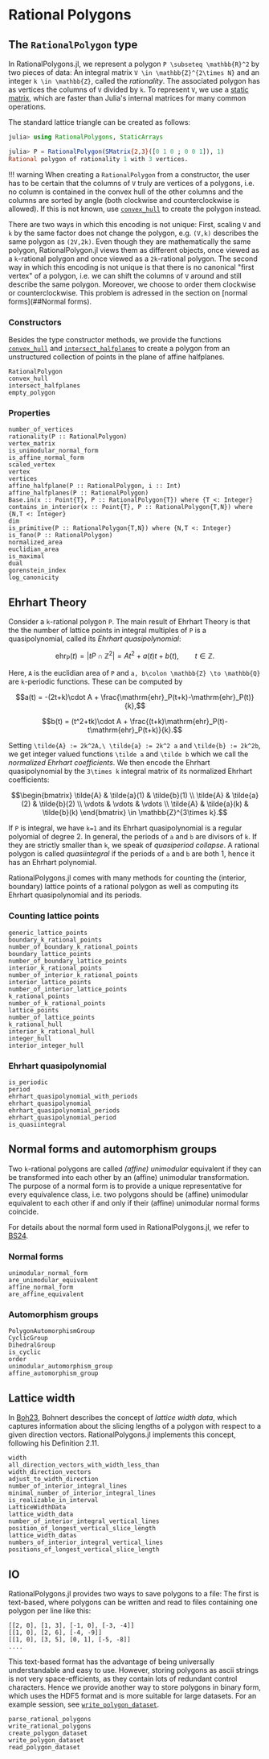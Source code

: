 # Rational Polygons

## The `RationalPolygon` type

In RationalPolygons.jl, we represent a polygon ``P \subseteq \mathbb{R}^2`` by
two pieces of data: An integral matrix ``V \in \mathbb{Z}^{2\times N}`` and an
integer ``k \in \mathbb{Z}``, called the _rationality_. The associated polygon
has as vertices the columns of ``V`` divided by ``k``. To represent ``V``, we
use a [static matrix](https://juliaarrays.github.io/StaticArrays.jl/stable/),
which are faster than Julia's internal matrices for many common operations. 

The standard lattice triangle can be created as follows:

```julia
julia> using RationalPolygons, StaticArrays

julia> P = RationalPolygon(SMatrix{2,3}([0 1 0 ; 0 0 1]), 1)
Rational polygon of rationality 1 with 3 vertices.
```

!!! warning 
    When creating a `RationalPolygon` from a constructor, the user has
    to be certain that the columns of ``V`` truly are vertices of a polygons, i.e.
    no column is contained in the convex hull of the other columns and the columns
    are sorted by angle (both clockwise and counterclockwise is allowed). If this
    is not known, use [`convex_hull`](@ref) to create the polygon instead.

There are two ways in which this encoding is not unique: First, scaling ``V``
and ``k`` by the same factor does not change the polygon, e.g. ``(V,k)`` describes
the same polygon as ``(2V,2k)``. Even though they are
mathematically the same polygon, RationalPolygon.jl views them as different
objects, once viewed as a ``k``-rational polygon and once viewed as a
``2k``-rational polygon. The second way in which this encoding is not unique is
that there is no canonical "first vertex" of a polygon, i.e. we can shift the
columns of ``V`` around and still describe the same polygon. Moreover, we
choose to order them clockwise or counterclockwise. This problem is adressed in
the section on [normal forms](##Normal forms).

### Constructors

Besides the type constructor methods, we provide the functions
[`convex_hull`](@ref) and [`intersect_halfplanes`](@ref) to create a polygon
from an unstructured collection of points in the plane of affine halfplanes.

```@docs
RationalPolygon
convex_hull
intersect_halfplanes
empty_polygon
```

### Properties

```@docs
number_of_vertices
rationality(P :: RationalPolygon)
vertex_matrix
is_unimodular_normal_form
is_affine_normal_form
scaled_vertex
vertex
vertices
affine_halfplane(P :: RationalPolygon, i :: Int)
affine_halfplanes(P :: RationalPolygon)
Base.in(x :: Point{T}, P :: RationalPolygon{T}) where {T <: Integer}
contains_in_interior(x :: Point{T}, P :: RationalPolygon{T,N}) where {N,T <: Integer}
dim
is_primitive(P :: RationalPolygon{T,N}) where {N,T <: Integer}
is_fano(P :: RationalPolygon)
normalized_area
euclidian_area
is_maximal
dual
gorenstein_index
log_canonicity
```

## Ehrhart Theory

Consider a ``k``-rational polygon ``P``. The main result of Ehrhart Theory is
that the the number of lattice points in integral multiples of ``P`` is a
quasipolynomial, called its _Ehrhart quasipolynomial_:

```math
\mathrm{ehr_P}(t) = |tP \cap \mathbb{Z}^2| = At^2 + a(t)t+b(t), \qquad t \in \mathbb{Z}.
```

Here, ``A`` is the euclidian area of ``P`` and ``a, b\colon \mathbb{Z} \to
\mathbb{Q}`` are ``k``-periodic functions. These can be computed by

```math
a(t) = -(2t+k)\cdot A + \frac{\mathrm{ehr}_P(t+k)-\mathrm{ehr}_P(t)}{k},
```
```math
b(t) = (t^2+tk)\cdot A + \frac{(t+k)\mathrm{ehr}_P(t)-t\mathrm{ehr}_P(t+k)}{k}.
```

Setting ``\tilde{A} := 2k^2A,\ \tilde{a} := 2k^2 a`` and ``\tilde{b} := 2k^2b``, we get
integer valued functions ``\tilde a`` and ``\tilde b`` which we call the
_normalized Ehrhart coefficients_. We then encode the Ehrhart quasipolynomial
by the ``3\times k`` integral matrix of its normalized Ehrhart coefficients:

```math
\begin{bmatrix}
\tilde{A} & \tilde{a}(1) & \tilde{b}(1) \\
\tilde{A} & \tilde{a}(2) & \tilde{b}(2) \\
\vdots & \vdots & \vdots \\
\tilde{A} & \tilde{a}(k) & \tilde{b}(k)
\end{bmatrix} \in \mathbb{Z}^{3\times k}.
```

If ``P`` is integral, we have ``k=1`` and its Ehrhart quasipolynomial is a
regular polyomial of degree 2. In general, the periods of ``a`` and ``b`` are
divisors of ``k``. If they are strictly smaller than ``k``, we speak of _quasiperiod collapse_. A rational polygon is called _quasiintegral_ if the
periods of ``a`` and ``b`` are both 1, hence it has an Ehrhart polynomial.

RationalPolygons.jl comes with many methods for counting the (interior,
boundary) lattice points of a rational polygon as well as computing its
Ehrhart quasipolynomial and its periods.

### Counting lattice points

```@docs
generic_lattice_points
boundary_k_rational_points
number_of_boundary_k_rational_points
boundary_lattice_points
number_of_boundary_lattice_points
interior_k_rational_points
number_of_interior_k_rational_points
interior_lattice_points
number_of_interior_lattice_points
k_rational_points
number_of_k_rational_points
lattice_points
number_of_lattice_points
k_rational_hull
interior_k_rational_hull
integer_hull
interior_integer_hull
```

### Ehrhart quasipolynomial

```@docs
is_periodic
period
ehrhart_quasipolynomial_with_periods
ehrhart_quasipolynomial
ehrhart_quasipolynomial_periods
ehrhart_quasipolynomial_period
is_quasiintegral
```


## Normal forms and automorphism groups

Two ``k``-rational polygons are called _(affine) unimodular_ equivalent if they
can be transformed into each other by an (affine) unimodular transformation.
The purpose of a normal form is to provide a unique representative for every
equivalence class, i.e. two polygons should be (affine) unimodular equivalent
to each other if and only if their (affine) unimodular normal forms coincide.

For details about the normal form used in RationalPolygons.jl, we refer to
[BS24](@cite).

### Normal forms

```@docs
unimodular_normal_form
are_unimodular_equivalent
affine_normal_form
are_affine_equivalent
```

### Automorphism groups

```@docs
PolygonAutomorphismGroup
CyclicGroup
DihedralGroup
is_cyclic
order
unimodular_automorphism_group
affine_automorphism_group
```

## Lattice width

In [Boh23](@cite), Bohnert describes the concept of _lattice width data_, which
captures information about the slicing lengths of a polygon with respect to a
given direction vectors. RationalPolygons.jl implements this concept, following his Definition 2.11.

```@docs
width
all_direction_vectors_with_width_less_than
width_direction_vectors
adjust_to_width_direction
number_of_interior_integral_lines
minimal_number_of_interior_integral_lines
is_realizable_in_interval
LatticeWidthData
lattice_width_data
number_of_interior_integral_vertical_lines
position_of_longest_vertical_slice_length
lattice_width_datas
numbers_of_interior_integral_vertical_lines
positions_of_longest_vertical_slice_length
```

## IO

RationalPolygons.jl provides two ways to save polygons to a file: The first is text-based, where polygons can be written and read to files containing one polygon per line like this:

```shell
[[2, 0], [1, 3], [-1, 0], [-3, -4]]
[[1, 0], [2, 6], [-4, -9]]
[[1, 0], [3, 5], [0, 1], [-5, -8]]
....
```

This text-based format has the advantage of being universally understandable
and easy to use. However, storing polygons as ascii strings is not very
space-efficients, as they contain lots of redundant control characters. Hence
we provide another way to store polygons in binary form, which uses the HDF5
format and is more suitable for large datasets. For an example session, see
[`write_polygon_dataset`](@ref).

```@docs
parse_rational_polygons
write_rational_polygons
create_polygon_dataset
write_polygon_dataset
read_polygon_dataset
```

